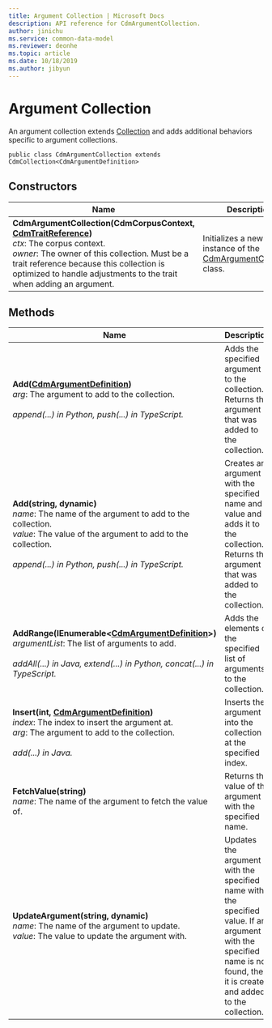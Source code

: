 ```yaml
---
title: Argument Collection | Microsoft Docs
description: API reference for CdmArgumentCollection.
author: jinichu
ms.service: common-data-model
ms.reviewer: deonhe 
ms.topic: article
ms.date: 10/18/2019
ms.author: jibyun
---
```


# Argument Collection

An argument collection extends [Collection](collection.md) and adds additional behaviors specific to argument collections. 

```
public class CdmArgumentCollection extends CdmCollection<CdmArgumentDefinition>
```

## Constructors
|Name|Description|
|---|---|
**CdmArgumentCollection(CdmCorpusContext, [CdmTraitReference](traitreference.md))**<br/>*ctx*: The corpus context.<br/>*owner*: The owner of this collection. Must be a trait reference because this collection is optimized to handle adjustments to the trait when adding an argument.|Initializes a new instance of the [CdmArgumentCollection](argumentcollection.md) class.|

## Methods
|Name|Description|Return Type|
|---|---|---|
|**Add([CdmArgumentDefinition](argument.md))**<br/>*arg*: The argument to add to the collection.<br/><br/>*append(...) in Python, push(...) in TypeScript.*|Adds the specified argument to the collection. Returns the argument that was added to the collection.|[CdmArgumentDefinition](argument.md)|
|**Add(string, dynamic)**<br/>*name*: The name of the argument to add to the collection.<br/>*value*: The value of the argument to add to the collection.<br/><br/>*append(...) in Python, push(...) in TypeScript.*|Creates an argument with the specified name and value and adds it to the collection. Returns the argument that was added to the collection.|[CdmArgumentDefinition](argument.md)|
|**AddRange(IEnumerable\<[CdmArgumentDefinition](argument.md)>)**<br/>*argumentList*: The list of arguments to add.<br/><br/>*addAll(...) in Java, extend(...) in Python, concat(...) in TypeScript.*|Adds the elements of the specified list of arguments to the collection.|void|
|**Insert(int, [CdmArgumentDefinition](argument.md))**<br/>*index*: The index to insert the argument at.<br/>*arg*: The argument to add to the collection.<br/><br/>*add(...) in Java.*|Inserts the argument into the collection at the specified index.|void|
|**FetchValue(string)**<br/>*name*: The name of the argument to fetch the value of.|Returns the value of the argument with the specified name.|dynamic|
|**UpdateArgument(string, dynamic)**<br/>*name*: The name of the argument to update.<br/>*value*: The value to update the argument with.|Updates the argument with the specified name with the specified value. If an argument with the specified name is not found, then it is created and added to the collection.|void|

